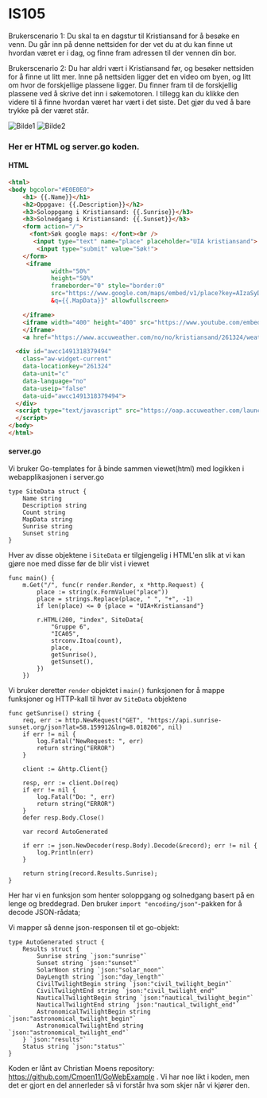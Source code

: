 # IS105
Brukerscenario 1: 
Du skal ta en dagstur til Kristiansand for å besøke en venn. Du går inn på denne nettsiden for der vet du at du kan finne ut hvordan været er i dag, og finne fram adressen til der vennen din bor. 

Brukerscenario 2:
Du har aldri vært i Kristiansand før, og besøker nettsiden for å finne ut litt mer. Inne på nettsiden ligger det en video om byen, og litt om hvor de forskjellige plassene ligger. Du finner fram til de forskjellig plassene ved å skrive det inn i søkemotoren. I tillegg kan du klikke den videre til å finne hvordan været har vært i det siste. Det gjør du ved å bare trykke på der været står.


![Bilde1](http://i.imgur.com/u2OSUsc.png)
![Bilde2](http://i.imgur.com/1jCp1sC.png)


### Her er HTML og server.go koden. 

#### HTML

```html
<html>
<body bgcolor="#E0E0E0">
    <h1> {{.Name}}</h1>
    <h2>Oppgave: {{.Description}}</h2>
    <h3>Soloppgang i Kristiansand: {{.Sunrise}}</h3>
    <h3>Solnedgang i Kristiansand: {{.Sunset}}</h3>
    <form action="/">
      <font>Søk google maps: </font><br />
       <input type="text" name="place" placeholder="UIA kristiansand">
        <input type="submit" value="Søk!">
    </form>
     <iframe
            width="50%"
            height="50%"
            frameborder="0" style="border:0"
            src="https://www.google.com/maps/embed/v1/place?key=AIzaSyDxwGLdsYA1zvYqq_HzkoaLNLnr7uE4OII
            &q={{.MapData}}" allowfullscreen>

    </iframe>
    <iframe width="400" height="400" src="https://www.youtube.com/embed/tlgt7ltaDHk" frameborder="0" allowfullscreen>
    </iframe>
    <a href="https://www.accuweather.com/no/no/kristiansand/261324/weather-forecast/261324" class="aw-widget-legal"></a>

  <div id="awcc1491318379494"
    class="aw-widget-current"
    data-locationkey="261324"
    data-unit="c"
    data-language="no"
    data-useip="false"
    data-uid="awcc1491318379494">
  </div>
  <script type="text/javascript" src="https://oap.accuweather.com/launch.js">
  </script>
</body>
</html>
```


#### server.go
Vi bruker Go-templates for å binde sammen viewet(html) med logikken i webapplikasjonen i server.go

```golang
type SiteData struct {
	Name string
	Description string
	Count string
	MapData string
	Sunrise string
	Sunset string
}
```
Hver av disse objektene i `SiteData` er tilgjengelig i HTML'en slik at vi kan gjøre noe med disse før de blir vist i viewet

```golang
func main() {
	m.Get("/", func(r render.Render, x *http.Request) {
		place := string(x.FormValue("place"))
		place = strings.Replace(place, " ", "+", -1)
		if len(place) <= 0 {place = "UIA+Kristiansand"}
    
		r.HTML(200, "index", SiteData{
			"Gruppe 6",
			"ICA05",
			strconv.Itoa(count),
			place,
			getSunrise(),
			getSunset(),
		})
	})
```
Vi bruker deretter `render` objektet i `main()` funksjonen for å mappe funksjoner og HTTP-kall til hver av `SiteData` objektene



```golang
func getSunrise() string {
	req, err := http.NewRequest("GET", "https://api.sunrise-sunset.org/json?lat=58.159912&lng=8.018206", nil)
	if err != nil {
		log.Fatal("NewRequest: ", err)
		return string("ERROR")
	}

	client := &http.Client{}

	resp, err := client.Do(req)
	if err != nil {
		log.Fatal("Do: ", err)
		return string("ERROR")
	}
	defer resp.Body.Close()

	var record AutoGenerated

	if err := json.NewDecoder(resp.Body).Decode(&record); err != nil {
		log.Println(err)
	}

	return string(record.Results.Sunrise);
}
```
Her har vi en funksjon som henter soloppgang og solnedgang basert på en lenge og breddegrad.
Den bruker `import "encoding/json"`-pakken for å decode JSON-rådata;

Vi mapper så denne json-responsen til et go-objekt:

```golang
type AutoGenerated struct {
	Results struct {
		Sunrise string `json:"sunrise"`
		Sunset string `json:"sunset"`
		SolarNoon string `json:"solar_noon"`
		DayLength string `json:"day_length"`
		CivilTwilightBegin string `json:"civil_twilight_begin"`
		CivilTwilightEnd string `json:"civil_twilight_end"`
		NauticalTwilightBegin string `json:"nautical_twilight_begin"`
		NauticalTwilightEnd string `json:"nautical_twilight_end"`
		AstronomicalTwilightBegin string `json:"astronomical_twilight_begin"`
		AstronomicalTwilightEnd string `json:"astronomical_twilight_end"`
	} `json:"results"`
	Status string `json:"status"`
}
```

Koden er lånt av Christian Moens repository: https://github.com/Cmoen11/GoWebExample . 
Vi har noe likt i koden, men det er gjort en del annerleder så vi forstår hva som skjer når vi kjører den. 
